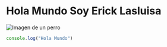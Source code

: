 # Hola Mundo Soy Erick Lasluisa

![Imagen de un perro](https://content.nationalgeographic.com.es/medio/2023/11/29/golden-retriever-corriendo_7a50f15e_231129131211_800x800.jpg)

``` javascript
console.log("Hola Mundo")
```
